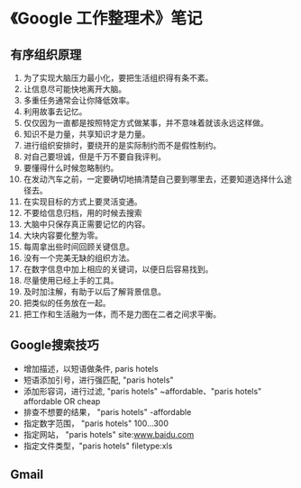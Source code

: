 # 《Google 工作整理术》笔记

## 有序组织原理

1. 为了实现大脑压力最小化，要把生活组织得有条不紊。
2. 让信息尽可能快地离开大脑。
3. 多重任务通常会让你降低效率。
4. 利用故事去记忆。
5. 仅仅因为一直都是按照特定方式做某事，并不意味着就该永远这样做。
6. 知识不是力量，共享知识才是力量。
7. 进行组织安排时，要绕开的是实际制约而不是假性制约。
8. 对自己要坦诚，但是千万不要自我评判。
9. 要懂得什么时候忽略制约。
10. 在发动汽车之前，一定要确切地搞清楚自己要到哪里去，还要知道选择什么途径去。
11. 在实现目标的方式上要灵活变通。
12. 不要给信息归档，用的时候去搜索
13. 大脑中只保存真正需要记忆的内容。
14. 大块内容要化整为零。
15. 每周拿出些时间回顾关键信息。
16. 没有一个完美无缺的组织方法。
17. 在数字信息中加上相应的关键词，以便日后容易找到。
18. 尽量使用已经上手的工具。
19. 及时加注解，有助于以后了解背景信息。
20. 把类似的任务放在一起。
21. 把工作和生活融为一体，而不是力图在二者之间求平衡。

## Google搜索技巧

  * 增加描述，以短语做条件, paris hotels
  * 短语添加引号，进行强匹配, "paris hotels"
  * 添加形容词，进行过滤, "paris hotels" ~affordable、"paris hotels" affordable OR cheap
  * 排查不想要的结果， "paris hotels" -affordable
  * 指定数字范围， "paris hotels" $100...$300
  * 指定网站， "paris hotels" site:www.baidu.com
  * 指定文件类型，"paris hotels" filetype:xls

## Gmail